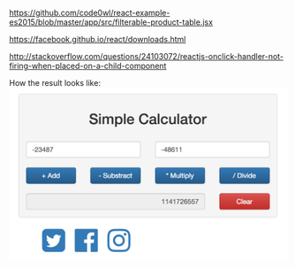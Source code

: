 https://github.com/code0wl/react-example-es2015/blob/master/app/src/filterable-product-table.jsx

https://facebook.github.io/react/downloads.html

http://stackoverflow.com/questions/24103072/reactjs-onclick-handler-not-firing-when-placed-on-a-child-component

How the result looks like: 
![Simple Calculator](https://github.com/vietlq/react-training/raw/master/06_forms/062_simple_calculator/simple-calculator.png "Simple Calculator in React & Bootstrap")


